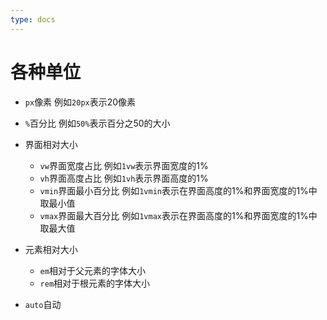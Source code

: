 ```yaml
---
type: docs
---
```


# 各种单位

- `px`像素
  例如`20px`表示20像素
- `%`百分比
  例如`50%`表示百分之50的大小
- 界面相对大小
  - `vw`界面宽度占比
    例如`1vw`表示界面宽度的1%
  - `vh`界面高度占比
    例如`1vh`表示界面高度的1%
  - `vmin`界面最小百分比
    例如`1vmin`表示在界面高度的1%和界面宽度的1%中取最小值
  - `vmax`界面最大百分比
    例如`1vmax`表示在界面高度的1%和界面宽度的1%中取最大值

- 元素相对大小
  - `em`相对于父元素的字体大小
  - `rem`相对于根元素的字体大小
- `auto`自动